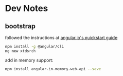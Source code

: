 # Dev Notes

## bootstrap

followed the instructions at [angular.io's quickstart guide](https://angular.io/guide/quickstart):
```bash
npm install -g @angular/cli
ng new xtdsrch
```

add in memory support:
```bash
npm install angular-in-memory-web-api --save
```